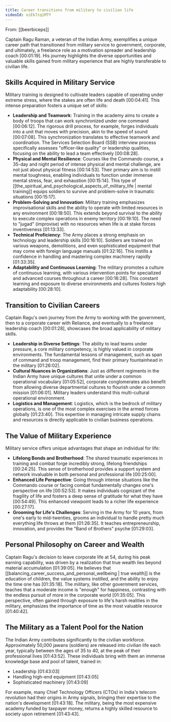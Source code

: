 ```yaml
---
title: Career transitions from military to civilian life
videoId: oiEk7zq1MTY
---
```


From: [[beerbiceps]] <br/> 

Captain Ragu Raman, a veteran of the Indian Army, exemplifies a unique career path that transitioned from military service to government, corporate, and ultimately, a freelance role as a motivation spreader and leadership coach <a class="yt-timestamp" data-t="00:01:19">[00:01:19]</a>. His journey highlights the diverse opportunities and valuable skills gained from military experience that are highly transferable to civilian life.

## Skills Acquired in Military Service

Military training is designed to cultivate leaders capable of operating under extreme stress, where the stakes are often life and death <a class="yt-timestamp" data-t="00:04:41">[00:04:41]</a>. This intense preparation fosters a unique set of skills:

*   **Leadership and Teamwork**: Training in the academy aims to create a body of troops that can work synchronized under one command <a class="yt-timestamp" data-t="00:06:12">[00:06:12]</a>. The rigorous drill process, for example, forges individuals into a unit that moves with precision, akin to the speed of sound <a class="yt-timestamp" data-t="00:07:08">[00:07:08]</a>. This synchronization translates to effective teamwork and coordination. The Services Selection Board (SSB) interview process specifically assesses "officer-like quality" or leadership qualities, focusing on the ability to lead a team effectively <a class="yt-timestamp" data-t="00:08:28">[00:08:28]</a>.
*   **Physical and Mental Resilience**: Courses like the Commando course, a 35-day and night period of intense physical and mental challenge, are not just about physical fitness <a class="yt-timestamp" data-t="00:14:53">[00:14:53]</a>. Their primary aim is to instill mental toughness, enabling individuals to function under immense mental stress, fear, and exhaustion <a class="yt-timestamp" data-t="00:15:14">[00:15:14]</a>. This type of [[the_spiritual_and_psychological_aspects_of_military_life | mental training]] equips soldiers to survive and problem-solve in traumatic situations <a class="yt-timestamp" data-t="00:15:17">[00:15:17]</a>.
*   **Problem-Solving and Innovation**: Military training emphasizes improvisational skills and the ability to operate with limited resources in any environment <a class="yt-timestamp" data-t="00:18:50">[00:18:50]</a>. This extends beyond survival to the ability to execute complex operations in enemy territory <a class="yt-timestamp" data-t="00:19:10">[00:19:10]</a>. The need to "jugad" (improvise) with no resources when life is at stake forces inventiveness <a class="yt-timestamp" data-t="01:13:33">[01:13:33]</a>.
*   **Technical Proficiency**: The Army places a strong emphasis on technology and leadership skills <a class="yt-timestamp" data-t="00:16:10">[00:16:10]</a>. Soldiers are trained on various weapons, demolitions, and even sophisticated equipment that may come with foreign language manuals <a class="yt-timestamp" data-t="01:32:16">[01:32:16]</a>. This instills a confidence in handling and mastering complex machinery rapidly <a class="yt-timestamp" data-t="01:33:35">[01:33:35]</a>.
*   **Adaptability and Continuous Learning**: The military promotes a culture of continuous learning, with various intervention points for specialized and advanced courses throughout a career <a class="yt-timestamp" data-t="00:16:28">[00:16:28]</a>. This constant learning and exposure to diverse environments and cultures fosters high adaptability <a class="yt-timestamp" data-t="00:28:10">[00:28:10]</a>.

## Transition to Civilian Careers

Captain Ragu's own journey from the Army to working with the government, then to a corporate career with Reliance, and eventually to a freelance leadership coach <a class="yt-timestamp" data-t="00:01:28">[00:01:28]</a>, showcases the broad applicability of military skills.

*   **Leadership in Diverse Settings**: The ability to lead teams under pressure, a core military competency, is highly valued in corporate environments. The fundamental lessons of management, such as span of command and troop management, find their primary fountainhead in the military <a class="yt-timestamp" data-t="01:26:02">[01:26:02]</a>.
*   **Cultural Nuances in Organizations**: Just as different regiments in the Indian Army have unique cultures that unite under a common operational vocabulary <a class="yt-timestamp" data-t="01:05:52">[01:05:52]</a>, corporate conglomerates also benefit from allowing diverse departmental cultures to flourish under a common mission <a class="yt-timestamp" data-t="01:06:01">[01:06:01]</a>. Military leaders understand this multi-cultural operational environment.
*   **Logistics and Management**: Logistics, which is the bedrock of military operations, is one of the most complex exercises in the armed forces globally <a class="yt-timestamp" data-t="01:23:40">[01:23:40]</a>. This expertise in managing intricate supply chains and resources is directly applicable to civilian business operations.

## The Value of Military Experience

Military service offers unique advantages that shape an individual for life:

*   **Lifelong Bonds and Brotherhood**: The shared traumatic experiences in training and combat forge incredibly strong, lifelong friendships <a class="yt-timestamp" data-t="00:24:25">[00:24:25]</a>. This sense of brotherhood provides a support system and network invaluable in both personal and professional life <a class="yt-timestamp" data-t="00:25:00">[00:25:00]</a>.
*   **Enhanced Life Perspective**: Going through intense situations like the Commando course or facing combat fundamentally changes one's perspective on life <a class="yt-timestamp" data-t="00:52:53">[00:52:53]</a>. It makes individuals cognizant of the fragility of life and fosters a deep sense of gratitude for what they have <a class="yt-timestamp" data-t="00:54:49">[00:54:49]</a>. This enhanced viewpoint leads to a richer life experience <a class="yt-timestamp" data-t="00:27:17">[00:27:17]</a>.
*   **Grooming for Life's Challenges**: Serving in the Army for 10 years, from one's early to mid-twenties, grooms an individual to handle pretty much everything life throws at them <a class="yt-timestamp" data-t="01:26:35">[01:26:35]</a>. It teaches entrepreneurship, innovation, and provides the "Band of Brothers" psyche <a class="yt-timestamp" data-t="01:29:03">[01:29:03]</a>.

## Personal Philosophy on Career and Wealth

Captain Ragu's decision to leave corporate life at 54, during his peak earning capability, was driven by a realization that true wealth lies beyond material accumulation <a class="yt-timestamp" data-t="01:39:05">[01:39:05]</a>. He believes that [[balancing_career_success_and_personal_wellbeing | true wealth]] is the education of children, the value systems instilled, and the ability to enjoy the time one has <a class="yt-timestamp" data-t="01:35:18">[01:35:18]</a>. The military, like other government services, teaches that a moderate income is "enough" for happiness, contrasting with the endless pursuit of more in the corporate world <a class="yt-timestamp" data-t="01:35:05">[01:35:05]</a>. This perspective, often gained through exposure to life's harsh realities in the military, emphasizes the importance of time as the most valuable resource <a class="yt-timestamp" data-t="01:40:42">[01:40:42]</a>.

## The Military as a Talent Pool for the Nation

The Indian Army contributes significantly to the civilian workforce. Approximately 50,000 jawans (soldiers) are released into civilian life each year, typically between the ages of 35 to 40, at the peak of their professional lives <a class="yt-timestamp" data-t="01:43:52">[01:43:52]</a>. These individuals bring with them an immense knowledge base and pool of talent, trained in:

*   Leadership <a class="yt-timestamp" data-t="01:43:03">[01:43:03]</a>
*   Handling high-end equipment <a class="yt-timestamp" data-t="01:43:05">[01:43:05]</a>
*   Sophisticated machinery <a class="yt-timestamp" data-t="01:43:09">[01:43:09]</a>

For example, many Chief Technology Officers (CTOs) in India's telecom revolution had their origins in Army signals, bringing their expertise to the nation's development <a class="yt-timestamp" data-t="01:43:18">[01:43:18]</a>. The military, being the most expensive academy funded by taxpayer money, returns a highly skilled resource to society upon retirement <a class="yt-timestamp" data-t="01:43:43">[01:43:43]</a>.